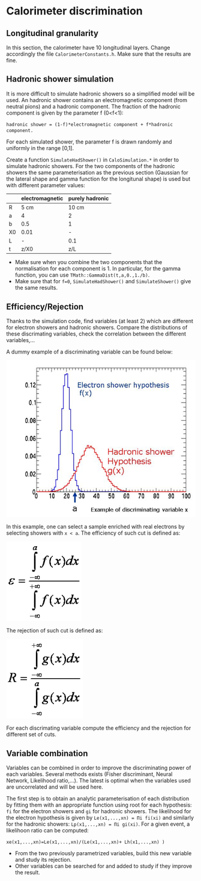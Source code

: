 # Calorimeter discrimination

## Longitudinal granularity

In this section, the calorimeter have 10 longitudinal layers. Change accordingly the file `CalorimeterConstants.h`. Make sure that the results are fine.

## Hadronic shower simulation

It is more difficult to simulate hadronic showers so a simplified model will be used. An hadronic shower contains an electromagnetic component (from neutral pions) and a hadronic component. The fraction of the hadronic component is given by the parameter f (0<f<1):
```
hadronic shower = (1-f)*electromagnetic component + f*hadronic component.
```
For each simulated shower, the parameter f is drawn randomly and uniformly in the range [0,1].

Create a function `SimulateHadShower()` in `CaloSimulation.*` in order to simulate hadronic showers. For the two components of the hadronic showers the same parameterisation as the previous section (Gaussian for the lateral shape and gamma function for the longitunal shape) is used but with different parameter values:

|    | electromagnetic | purely hadronic  |
| -- | --------------- | ---------------- |
| R  | 5 cm            | 10 cm            |
| a  | 4               | 2                |
| b  | 0.5             | 1                |
| X0 | 0.01            | -                |
| L  | -               | 0.1              |
| t  | z/X0            | z/L              |


- Make sure when you combine the two components that the normalisation for each component is 1. In particular, for the gamma function, you can use `TMath::GammaDist(t,a,0.,1./b)`.
- Make sure that for `f=0`, `SimulateHadShower()` and `SimulateShower()` give the same results.

## Efficiency/Rejection

Thanks to the simulation code, find variables (at least 2) which are different for electron showers and hadronic showers. Compare the distributions of these discrimating variables, check the correlation between the different variables,...

A dummy example of a discriminating variable can be found below:

![NPAC_image3.jpg](./images/NPAC_image3.jpg "Discriminating variable")

In this example, one can select a sample enriched with real electrons by selecting showers with `x < a`. The efficiency of such cut is defined as:

![NPAC_eff.png](./images/NPAC_eff.png)

The rejection of such cut is defined as:

![NPAC_rej.png](./images/NPAC_rej.png)

For each discrimating variable compute the efficiency and the rejection for different set of cuts.

## Variable combination

Variables can be combined in order to improve the discriminating power of each variables. Several methods exists (Fisher discriminant, Neural Network, Likelihood ratio,...). The latest is optimal when the variables used are uncorrelated and will be used here.

The first step is to obtain an analytic parameterisation of each distribution by fitting them with an appropriate function using root for each hypothesis: `fi` for the electron showers and `gi` for hadronic showers. The likelihood for the electron hypothesis is given by `Le(x1,...,xn) = Πi fi(xi)` and similarly for the hadronic showers: `Lp(x1,...,xn) = Πi gi(xi)`. For a given event, a likelihoon ratio can be computed:
```
xe(x1,...,xn)=Le(x1,...,xn)/(Le(x1,...,xn)+ Lh(x1,...,xn) )
```
- From the two previously parametrized variables, build this new variable and study its rejection.
- Other variables can be searched for and added to study if they improve the result. 

